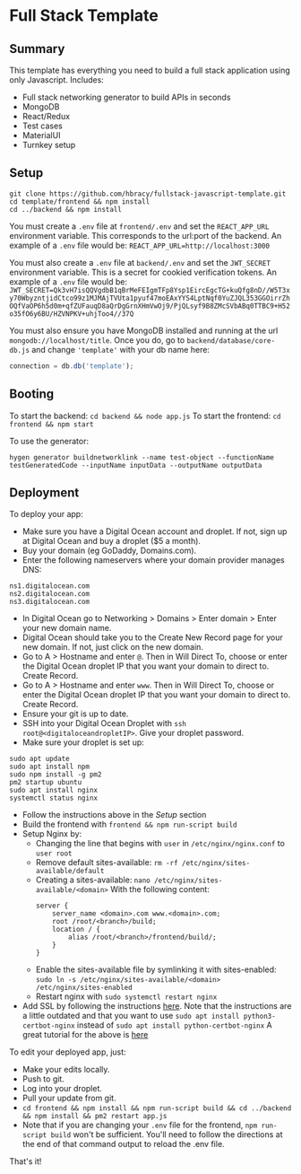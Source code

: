 # Full Stack Template

## Summary
This template has everything you need to build a full stack application using only Javascript. Includes:
* Full stack networking generator to build APIs in seconds
* MongoDB
* React/Redux
* Test cases
* MaterialUI
* Turnkey setup

## Setup
```shell
git clone https://github.com/hbracy/fullstack-javascript-template.git
cd template/frontend && npm install
cd ../backend && npm install
```
You must create a `.env` file at `frontend/.env` and set the `REACT_APP_URL` environment variable. This corresponds to the url:port of the backend. An example of a `.env` file would be:
```REACT_APP_URL=http://localhost:3000```

You must also create a `.env` file at `backend/.env` and set the `JWT_SECRET` environment variable. This is a secret for cookied verification tokens. An example of a `.env` file would be:
```JWT_SECRET=Qk3vH7isQQVgdbB1qBrMeFEIgmTFp8Ysp1EircEgcTG+kuQfg8nD//W5T3xy70WbyzntjidCtco99z1MJMAjTVUta1pyuf47moEAxYYS4LptNqf0YuZJQL353GGOirrZhOQfVaOP6h5d0m+qfZUFauqD8aQrDgGrnXHmVwOj9/PjQLsyf9B8ZMcSVbABq0TTBC9+H52o35fO6y6BU/HZVNPKV+uhjToo4//37Q```

You must also ensure you have MongoDB installed and running at the url `mongodb://localhost/title`. Once you do, go to `backend/database/core-db.js` and change `'template'` with your db name here: 
```js
connection = db.db('template');
```

## Booting
To start the backend:
`cd backend && node app.js`
To start the frontend:
`cd frontend && npm start`

To use the generator:
```shell
hygen generator buildnetworklink --name test-object --functionName testGeneratedCode --inputName inputData --outputName outputData
```

## Deployment
To deploy your app:
* Make sure you have a Digital Ocean account and droplet. If not, sign up at Digital Ocean and buy a droplet ($5 a month).
* Buy your domain (eg GoDaddy, Domains.com).
* Enter the following nameservers where your domain provider manages DNS:
```
ns1.digitalocean.com
ns2.digitalocean.com
ns3.digitalocean.com
```
* In Digital Ocean go to Networking > Domains > Enter domain > Enter your new domain name.
* Digital Ocean should take you to the Create New Record page for your new domain. If not, just click on the new domain.
* Go to A > Hostname and enter `@`. Then in Will Direct To, choose or enter the Digital Ocean droplet IP that you want your domain to direct to. Create Record.
* Go to A > Hostname and enter `www`. Then in Will Direct To, choose or enter the Digital Ocean droplet IP that you want your domain to direct to. Create Record.
* Ensure your git is up to date.
* SSH into your Digital Ocean Droplet with `ssh root@<digitaloceandropletIP>`. Give your droplet password.
* Make sure your droplet is set up: 
```shell
sudo apt update
sudo apt install npm
sudo npm install -g pm2
pm2 startup ubuntu
sudo apt install nginx
systemctl status nginx
```
* Follow the instructions above in the *Setup* section
* Build the frontend with `frontend && npm run-script build`
* Setup Nginx by:
	* Changing the line that begins with `user` in `/etc/nginx/nginx.conf` to `user root`
	* Remove default sites-available: `rm -rf /etc/nginx/sites-available/default`
	* Creating a sites-available: `nano /etc/nginx/sites-available/<domain>` With the following content:
		```
		server {
	   		server_name <domain>.com www.<domain>.com;
	   		root /root/<branch>/build;
	   		location / {
	     		alias /root/<branch>/frontend/build/;
	   		}
		}
		```
	* Enable the sites-available file by symlinking it with sites-enabled: `sudo ln -s /etc/nginx/sites-available/<domain> /etc/nginx/sites-enabled`
	* Restart nginx with `sudo systemctl restart nginx`
* Add SSL by following the instructions [here](https://www.digitalocean.com/community/tutorials/how-to-secure-nginx-with-let-s-encrypt-on-ubuntu-18-04). Note that the instructions are a little outdated and that you want to use `sudo apt install python3-certbot-nginx` instead of `sudo apt install python-certbot-nginx`
A great tutorial for the above is [here](https://dev.to/zeeshanhshaheen/how-to-deploy-react-js-and-nodejs-app-on-a-single-digitalocean-droplet-using-nginx-1pcl)

To edit your deployed app, just:
* Make your edits locally.
* Push to git.
* Log into your droplet.
* Pull your update from git.
* `cd frontend && npm install && npm run-script build && cd ../backend && npm install && pm2 restart app.js`
* Note that if you are changing your `.env` file for the frontend, `npm run-script build` won't be sufficient. You'll need to follow the directions at the end of that command output to reload the .env file.


That's it!

